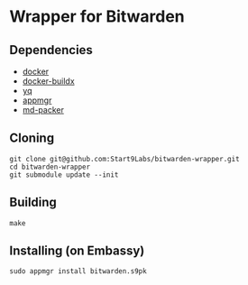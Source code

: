 # Wrapper for Bitwarden

## Dependencies

- [docker](https://docs.docker.com/get-docker)
- [docker-buildx](https://docs.docker.com/buildx/working-with-buildx/)
- [yq](https://mikefarah.gitbook.io/yq)
- [appmgr](https://github.com/Start9Labs/embassy-os/tree/master/appmgr)
- [md-packer](https://github.com/Start9Labs/md-packer)

## Cloning
```
git clone git@github.com:Start9Labs/bitwarden-wrapper.git
cd bitwarden-wrapper
git submodule update --init
```

## Building

```
make
```

## Installing (on Embassy)
```
sudo appmgr install bitwarden.s9pk
```
